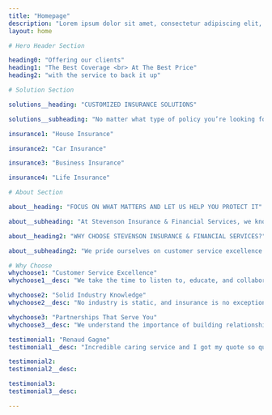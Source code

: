 ```yaml
---
title: "Homepage"
description: "Lorem ipsum dolor sit amet, consectetur adipiscing elit, sed do eiusmod tempor incididunt ut labore et dolore magna aliqua."
layout: home

# Hero Header Section

heading0: "Offering our clients"
heading1: "The Best Coverage <br> At The Best Price"
heading2: "with the service to back it up"

# Solution Section

solutions__heading: "CUSTOMIZED INSURANCE SOLUTIONS"

solutions__subheading: "No matter what type of policy you’re looking for, from home or vehicle, to business or life insurance, at Stevenson Insurance & Financial Services, we will find the best products for your needs and budget."

insurance1: "House Insurance"

insurance2: "Car Insurance"

insurance3: "Business Insurance"

insurance4: "Life Insurance"

# About Section

about__heading: "FOCUS ON WHAT MATTERS AND LET US HELP YOU PROTECT IT"

about__subheading: "At Stevenson Insurance & Financial Services, we know life can be hectic. You’re busy with what’s important – your family and friends, your health, your business, your life. Helping you protect those priorities is what we do best. Our business is to give you peace of mind, so you can focus on what matters most."

about__heading2: "WHY CHOOSE STEVENSON INSURANCE & FINANCIAL SERVICES?"

about__subheading2: "We pride ourselves on customer service excellence based on thorough knowledge of the insurance industry, expertise in personal, commercial and specialized lines of business, a credible reputation, and most of all, a committed focus on what matters most to you."

# Why Choose
whychoose1: "Customer Service Excellence"
whychoose1__desc: "We take the time to listen to, educate, and collaborate with our customers because we want you to make informed decisions about the products that best suit your needs and budget. And we won’t stop there. We follow through for our customers and will be there to support you if ever, and whenever you need us."

whychoose2: "Solid Industry Knowledge"
whychoose2__desc: "No industry is static, and insurance is no exception. At Stevenson Insurance & Financial Services, we make it a priority to stay ahead of the game, with respect to market, insurance, or technology trends and innovations, new products and services, or adapting to changes in standards and regulations. We know our business inside and out and we bring that knowledge to every solution we offer our clients."

whychoose3: "Partnerships That Serve You"
whychoose3__desc: "We understand the importance of building relationships based on respect, trust, and credibility. Over the years we have cultivated a solid network of partners in the insurance and associated industries, with access to the best and most varied products on the market."

testimonial1: "Renaud Gagne"
testimonial1__desc: "Incredible caring service and I got my quote so quickly!"

testimonial2:
testimonial2__desc:

testimonial3:
testimonial3__desc:

---
```

